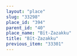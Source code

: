 ```yaml
---
layout: "place"
slug: "33298"
place_id: "394"
parent_id: "40"
place_name: "Bīt-Zazakku"
title: "Bīt-Zazakku"
previous_item: "33301"
---
```

